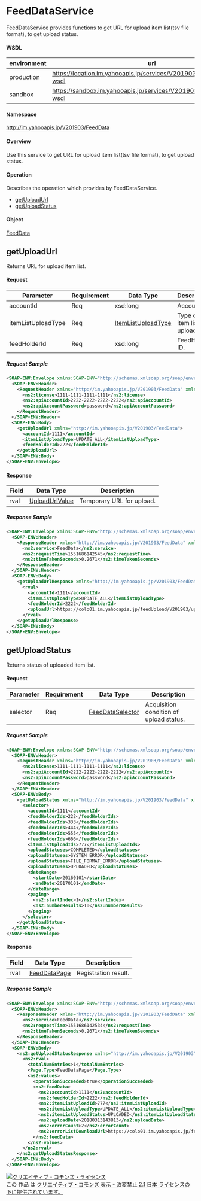 # FeedDataService
FeedDataService provides functions to get URL for upload item list(tsv file format), to get upload status.

#### WSDL
| environment | url |
|---|---|
| production  | https://location.im.yahooapis.jp/services/V201903/FeedDataService?wsdl |
| sandbox  | https://sandbox.im.yahooapis.jp/services/V201903/FeedDataService?wsdl |

#### Namespace
http://im.yahooapis.jp/V201903/FeedData

#### Overview
Use this service to get URL for upload item list(tsv file format), to get upload status.

#### Operation
Describes the operation which provides by FeedDataService.

+ [getUploadUrl](#getuploadurl)
+ [getUploadStatus](#getuploadstatus)

#### Object
[FeedData](../data/FeedData)

## getUploadUrl
Returns URL for upload item list.

#### Request
| Parameter | Requirement | Data Type | Description |
|---|---|---|---|
| accountId | Req | xsd:long | Account ID. |
| itemListUploadType | Req |  [ItemListUploadType](../data/FeedData/ItemListUploadType.md)| Type of item list upload. |
| feedHolderId | Req |  xsd:long| FeedHolder ID. |

##### Request Sample
```xml
<SOAP-ENV:Envelope xmlns:SOAP-ENV="http://schemas.xmlsoap.org/soap/envelope/">
  <SOAP-ENV:Header>
    <RequestHeader xmlns="http://im.yahooapis.jp/V201903/FeedData" xmlns:ns2="http://im.yahooapis.jp/V201903">
      <ns2:license>1111-1111-1111-1111</ns2:license>
      <ns2:apiAccountId>2222-2222-2222-2222</ns2:apiAccountId>
      <ns2:apiAccountPassword>password</ns2:apiAccountPassword>
    </RequestHeader>
  </SOAP-ENV:Header>
  <SOAP-ENV:Body>
    <getUploadUrl xmlns="http://im.yahooapis.jp/V201903/FeedData">
      <accountId>1111</accountId>
      <itemListUploadType>UPDATE_ALL</itemListUploadType>
      <feedHolderId>222</feedHolderId>
    </getUploadUrl>
  </SOAP-ENV:Body>
</SOAP-ENV:Envelope>
```

#### Response
| Field | Data Type | Description |
|---|---|---|
| rval | [UploadUrlValue](../data/FeedData/UploadUrlValue.md) | Temporary URL for upload. |

##### Response Sample
```xml
<SOAP-ENV:Envelope xmlns:SOAP-ENV="http://schemas.xmlsoap.org/soap/envelope/">
  <SOAP-ENV:Header>
    <ResponseHeader xmlns="http://im.yahooapis.jp/V201903/FeedData" xmlns:ns2="http://im.yahooapis.jp/V201903">
      <ns2:service>FeedData</ns2:service>
      <ns2:requestTime>1551686142545</ns2:requestTime>
      <ns2:timeTakenSeconds>0.2671</ns2:timeTakenSeconds>
    </ResponseHeader>
  </SOAP-ENV:Header>
  <SOAP-ENV:Body>
    <getUploadUrlResponse xmlns="http://im.yahooapis.jp/V201903/FeedData" xmlns:ns2="http://im.yahooapis.jp/V201903">
      <rval>
        <accountId>1111</accountId>
        <itemListUploadType>UPDATE_ALL</itemListUploadType>
        <feedHolderId>2222</feedHolderId>
        <uploadUrl>https://colo01.im.yahooapis.jp/feedUpload/V201903/upload/KSwRXZuvEOH06e29wJuflTf9ZqYb.wn6ftbC_7stbaa6eF0TYw5HTZW8bwmNkway59_Nw62ExfIIFj2XPjXwNoDhtCRLjEVrbvtxIgxjxTpBmNqe0vItGSU-</uploadUrl>
      </rval>
    </getUploadUrlResponse>
  </SOAP-ENV:Body>
</SOAP-ENV:Envelope>
```

## getUploadStatus
Returns status of uploaded item list.

#### Request
| Parameter | Requirement | Data Type | Description |
|---|---|---|---|
| selector | Req | [FeedDataSelector](../data/FeedData/FeedDataSelector.md) | Acquisition condition of upload status. |

##### Request Sample
```xml
<SOAP-ENV:Envelope xmlns:SOAP-ENV="http://schemas.xmlsoap.org/soap/envelope/">
  <SOAP-ENV:Header>
    <RequestHeader xmlns="http://im.yahooapis.jp/V201903/FeedData" xmlns:ns2="http://im.yahooapis.jp/V201903">
      <ns2:license>1111-1111-1111-1111</ns2:license>
      <ns2:apiAccountId>2222-2222-2222-2222</ns2:apiAccountId>
      <ns2:apiAccountPassword>password</ns2:apiAccountPassword>
    </RequestHeader>
  </SOAP-ENV:Header>
  <SOAP-ENV:Body>
    <getUploadStatus xmlns="http://im.yahooapis.jp/V201903/FeedData" xmlns:ns2="http://im.yahooapis.jp/V201903">
      <selector>
        <accountId>1111</accountId>
        <feedHolderIds>222</feedHolderIds>
        <feedHolderIds>333</feedHolderIds>
        <feedHolderIds>444</feedHolderIds>
        <feedHolderIds>555</feedHolderIds>
        <feedHolderIds>666</feedHolderIds>
        <itemListUploadIds>777</itemListUploadIds>
        <uploadStatuses>COMPLETED</uploadStatuses>
        <uploadStatuses>SYSTEM_ERROR</uploadStatuses>
        <uploadStatuses>FILE_FORMAT_ERROR</uploadStatuses>
        <uploadStatuses>UPLOADED</uploadStatuses>
        <dateRange>
          <startDate>20160101</startDate>
          <endDate>20170101</endDate>
        </dateRange>
        <paging>
          <ns2:startIndex>1</ns2:startIndex>
          <ns2:numberResults>10</ns2:numberResults>
        </paging>
      </selector>
    </getUploadStatus>
  </SOAP-ENV:Body>
</SOAP-ENV:Envelope>
```

#### Response
| Field | Data Type | Description |
|---|---|---|
| rval | [FeedDataPage](../data/FeedData/FeedDataPage.md) | Registration result. |

##### Response Sample
```xml
<SOAP-ENV:Envelope xmlns:SOAP-ENV="http://schemas.xmlsoap.org/soap/envelope/">
  <SOAP-ENV:Header>
    <ResponseHeader xmlns="http://im.yahooapis.jp/V201903/FeedData" xmlns:ns2="http://im.yahooapis.jp/V201903">
      <ns2:service>FeedData</ns2:service>
      <ns2:requestTime>1551686142534</ns2:requestTime>
      <ns2:timeTakenSeconds>0.2671</ns2:timeTakenSeconds>
    </ResponseHeader>
  </SOAP-ENV:Header>
  <SOAP-ENV:Body>
    <ns2:getUploadStatusResponse xmlns="http://im.yahooapis.jp/V201903" xmlns:ns2="http://im.yahooapis.jp/V201903/FeedData">
      <ns2:rval>
        <totalNumEntries>1</totalNumEntries>
        <Page.Type>FeedDataPage</Page.Type>
        <ns2:values>
          <operationSucceeded>true</operationSucceeded>
          <ns2:feedData>
            <ns2:accountId>1111</ns2:accountId>
            <ns2:feedHolderId>2222</ns2:feedHolderId>
            <ns2:itemListUploadId>777</ns2:itemListUploadId>
            <ns2:itemListUploadType>UPDATE_ALL</ns2:itemListUploadType>
            <ns2:itemListUploadStatus>UPLOADED</ns2:itemListUploadStatus>
            <ns2:uploadDate>20180313143813</ns2:uploadDate>
            <ns2:errorCount>2</ns2:errorCount>
            <ns2:errorListDownloadUrl>https://colo01.im.yahooapis.jp/feedUpload/V201903/downloadErrorFile/gaChTAqlEOFLfOACISiRi2A1Cq_K3zZUXT95bA2X08mrAkckbvq4e79qoNiyq34QaHNTG_0dfevjoURTzf6dGnqGXQkEPgQp4gGsl59Z</ns2:errorListDownloadUrl>
          </ns2:feedData>
        </ns2:values>
      </ns2:rval>
    </ns2:getUploadStatusResponse>
  </SOAP-ENV:Body>
</SOAP-ENV:Envelope>
```

<a rel="license" href="http://creativecommons.org/licenses/by-nd/2.1/jp/"><img alt="クリエイティブ・コモンズ・ライセンス" style="border-width:0" src="https://i.creativecommons.org/l/by-nd/2.1/jp/88x31.png" /></a><br />この 作品 は <a rel="license" href="http://creativecommons.org/licenses/by-nd/2.1/jp/">クリエイティブ・コモンズ 表示 - 改変禁止 2.1 日本 ライセンスの下に提供されています。</a>

